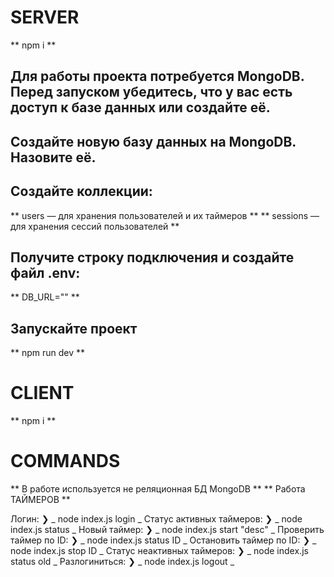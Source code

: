 # SERVER

** npm i **

## Для работы проекта потребуется MongoDB. Перед запуском убедитесь, что у вас есть доступ к базе данных или создайте её.

## Создайте новую базу данных на MongoDB. Назовите её.

## Создайте коллекции:

** users — для хранения пользователей и их таймеров **
** sessions — для хранения сессий пользователей **

## Получите строку подключения и создайте файл .env:

** DB_URL="" **

## Запускайте проект

** npm run dev **

# CLIENT

** npm i **

# COMMANDS

** В работе используется не реляционная БД MongoDB **
** Работа ТАЙМЕРОВ **

Логин:
❯ _ node index.js login _
Статус активных таймеров:
❯ _ node index.js status _
Новый таймер:
❯ _ node index.js start "desc" _
Проверить таймер по ID:
❯ _ node index.js status ID _
Остановить таймер по ID:
❯ _ node index.js stop ID _
Статус неактивных таймеров:
❯ _ node index.js status old _
Разлогиниться:
❯ _ node index.js logout _
